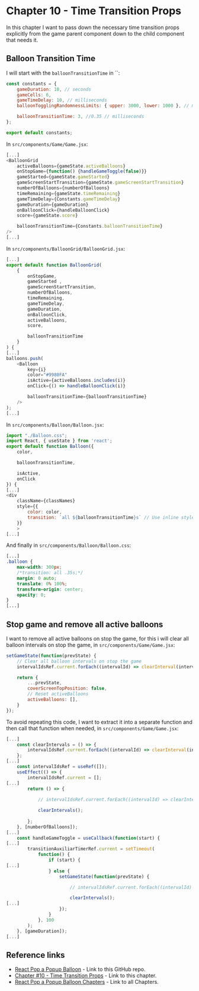 # Chapter 10 - Time Transition Props

In this chapter I want to pass down the necessary time transition props explicitly from the game parent component down to the child component that needs it.

## Balloon Transition Time

I will start with the `balloonTransitionTime` in ``:

```js
const constants = {
    gameDuration: 10, // seconds
    gameCells: 6,
    gameTimeDelay: 10, // milliseconds
    balloonTogglingRandomnessLimits: { upper: 3000, lower: 1000 }, // milliseconds

    balloonTransitionTime: 3, //0.35 // milliseconds
};

export default constants;
```

In `src/components/Game/Game.jsx`:

```js
[...]
<BalloonGrid 
    activeBalloons={gameState.activeBalloons}
    onStopGame={function() {handleGameToggle(false)}} 
    gameStarted={gameState.gameStarted} 
    gameScreenStartTransition={gameState.gameScreenStartTransition}
    numberOfBalloons={numberOfBalloons}
    timeRemaining={gameState.timeRemaining}
    gameTimeDelay={Constants.gameTimeDelay}
    gameDuration={gameDuration}
    onBalloonClick={handleBalloonClick}
    score={gameState.score}

    balloonTransitionTime={Constants.balloonTransitionTime}
/>
[...]
```

In `src/components/BalloonGrid/BalloonGrid.jsx`:

```js
[...]
export default function BalloonGrid(
    {
        onStopGame,
        gameStarted ,
        gameScreenStartTransition,
        numberOfBalloons,
        timeRemaining,
        gameTimeDelay,
        gameDuration,
        onBalloonClick,
        activeBalloons,
        score,

        balloonTransitionTime
    }
) {
[...]
balloons.push(
    <Balloon
        key={i}
        color="#9980FA"
        isActive={activeBalloons.includes(i)}
        onClick={() => handleBalloonClick(i)}

        balloonTransitionTime={balloonTransitionTime}
    />
);
[...]
```

In `src/components/Balloon/Balloon.jsx`:

```js
import "./Balloon.css";
import React, { useState } from 'react';
export default function Balloon({ 
    color, 

    balloonTransitionTime, 

    isActive, 
    onClick 
}) {
[...]
<div 
    className={classNames}
    style={{ 
        color: color, 
        transition: `all ${balloonTransitionTime}s` // Use inline style with dynamic value
    }}
    >
[...]
```

And finally in `src/components/Balloon/Balloon.css`:

```css
[...]
.balloon {
    max-width: 300px;
    /*transition: all .35s;*/
    margin: 0 auto;
    translate: 0% 100%;
    transform-origin: center;
    opacity: 0;
}
[...]
```

## Stop game and remove all active balloons

I want to remove all active balloons on stop the game, for this i will clear all balloon intervals on stop the game, in `src/components/Game/Game.jsx`:

```js
setGameState(function(prevState) {
    // Clear all balloon intervals on stop the game
    intervalIdsRef.current.forEach((intervalId) => clearInterval(intervalId));

    return {
        ...prevState,
        coverScreenTopPosition: false,
        // Reset activeBalloons
        activeBalloons: [],
    }
});
```

To avoid repeating this code, I want to extract it into a separate function and then call that function when needed, in `src/components/Game/Game.jsx`:

```js
[...]
    const clearIntervals = () => {
        intervalIdsRef.current.forEach((intervalId) => clearInterval(intervalId));
    };
[...]
    const intervalIdsRef = useRef([]);
    useEffect(() => {
        intervalIdsRef.current = [];
[...]
        return () => {
            
            // intervalIdsRef.current.forEach((intervalId) => clearInterval(intervalId));

            clearIntervals();
            
        };
    }, [numberOfBalloons]);
[...]
    const handleGameToggle = useCallback(function(start) {
[...]
        transitionAuxiliarTimerRef.current = setTimeout(
            function() {
                if (start) {
[...]
                } else {
                    setGameState(function(prevState) {

                        // intervalIdsRef.current.forEach((intervalId) => clearInterval(intervalId));

                        clearIntervals();
[...]
                    });
                }
            }, 100
        );
    }, [gameDuration]);
[...]
```

## Reference links

- [React Pop a Popup Balloon](https://github.com/qbreis/react-pop-a-popup-balloon/) - Link to this GitHub repo.
- [Chapter #10 - Time Transition Props](https://github.com/qbreis/react-pop-a-popup-balloon/tree/main-chapter-10) - Link to this chapter.
- [React Pop a Popup Balloon Chapters](https://github.com/qbreis/react-pop-a-popup-balloon/tree/main/documentation/walkthrough) - Link to all Chapters.